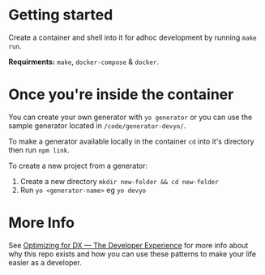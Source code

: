 # Getting started

Create a container and shell into it for adhoc development by running `make run`.

**Requirments:** `make`, `docker-compose` & `docker`.


# Once you're inside the container

You can create your own generator with `yo generator` or you can use the sample generator located in `/code/generator-devyo/`.

To make a generator available locally in the container `cd` into it's directory then run `npm link`.

To create a new project from a generator:

1. Create a new directory `mkdir new-folder && cd new-folder`
2. Run `yo <generator-name>` eg `yo devyo`

# More Info

See [Optimizing for DX — The Developer Experience](https://medium.com/@drew.khoury/optimizing-for-dx-the-developer-experience-f37fe168642d?source=friends_link&sk=6ea1510ec165364331781c83de24d544) for more info about why this repo exists and how you can use these patterns to make your life easier as a developer.